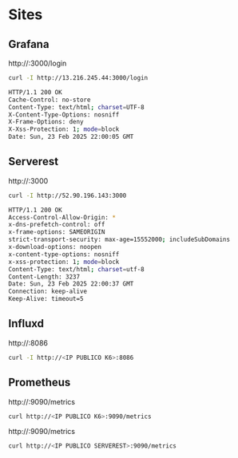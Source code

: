 # Sites

## Grafana

http://<IP PUBLICO>:3000/login

```bash
curl -I http://13.216.245.44:3000/login

HTTP/1.1 200 OK
Cache-Control: no-store
Content-Type: text/html; charset=UTF-8
X-Content-Type-Options: nosniff
X-Frame-Options: deny
X-Xss-Protection: 1; mode=block
Date: Sun, 23 Feb 2025 22:00:05 GMT
```

## Serverest

http://<IP PUBLICO>:3000

```bash
curl -I http://52.90.196.143:3000

HTTP/1.1 200 OK
Access-Control-Allow-Origin: *
x-dns-prefetch-control: off
x-frame-options: SAMEORIGIN
strict-transport-security: max-age=15552000; includeSubDomains
x-download-options: noopen
x-content-type-options: nosniff
x-xss-protection: 1; mode=block
Content-Type: text/html; charset=utf-8
Content-Length: 3237
Date: Sun, 23 Feb 2025 22:00:37 GMT
Connection: keep-alive
Keep-Alive: timeout=5
```

## Influxd

http://<IP PUBLICO K6>:8086

```bash
curl -I http://<IP PUBLICO K6>:8086
```

## Prometheus

http://<IP PUBLICO K6>:9090/metrics

```bash
curl http://<IP PUBLICO K6>:9090/metrics
```

http://<IP PUBLICO SERVEREST>:9090/metrics

```bash
curl http://<IP PUBLICO SERVEREST>:9090/metrics
```

